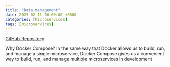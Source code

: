 ```yaml
---
title: "Data management"
date: 2025-02-11 00:00:00 +0800
categories: [Microservices]
tags: [microservices]
---
```


[GitHub Repository](https://github.com/bootstrapping-microservices-2nd-edition/chapter-4)

Why Docker Compose? In the same way that Docker allows us to build, run, and manage a single microservice, Docker Compose gives us a convenient way to build, run, and manage multiple microservices in development
